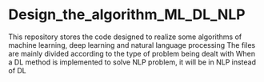 # Design_the_algorithm_ML_DL_NLP
This repository stores the code designed to realize some algorithms of machine learning, deep learning and natural language processing
The files are mainly divided according to the type of problem being dealt with
When a DL method is implemented to solve NLP problem, it will be in NLP instead of DL
